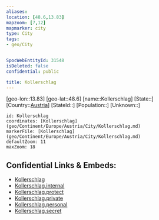 ```yaml
---
aliases: 
location: [48.6,13.83]
mapzoom: [7,12] 
mapmarker: city 
type: City
tags:
- geo/City


SpocWebEntityId: 31548
isDeleted: false
confidential: public

title: Kollerschlag
---
```

[geo-lon::13.83]
[geo-lat::48.6]
[name::Kollerschlag]
[State::]
[Country::[Austria](geo/Continent/Europe/Austria.md)]
[StateId::]
[Population::]
[Unknown::]


```leaflet
id: Kollerschlag
coordinates: [Kollerschlag](geo/Continent/Europe/Austria/City/Kollerschlag.md)
markerFile: [Kollerschlag](geo/Continent/Europe/Austria/City/Kollerschlag.md)
defaultZoom: 11 
maxZoom: 18
```


## Confidential Links & Embeds: 
- [Kollerschlag](../../../../../../_public/geo/Continent/Europe/Austria/City/Kollerschlag.md) 
- [Kollerschlag.internal](../../../../../../_internal/geo/Continent/Europe/Austria/City/Kollerschlag.internal.md) 
- [Kollerschlag.protect](../../../../../../_protect/geo/Continent/Europe/Austria/City/Kollerschlag.protect.md) 
- [Kollerschlag.private](../../../../../../_private/geo/Continent/Europe/Austria/City/Kollerschlag.private.md) 
- [Kollerschlag.personal](../../../../../../_personal/geo/Continent/Europe/Austria/City/Kollerschlag.personal.md) 
- [Kollerschlag.secret](../../../../../../_secret/geo/Continent/Europe/Austria/City/Kollerschlag.secret.md) 
